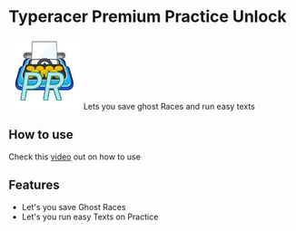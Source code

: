 # Typeracer Premium Practice Unlock
![preview](https://github.com/chkg2a/typeracer-premium-practice-unlock/blob/main/images/th-128.png?raw=true)
Lets you save ghost Races and run easy texts

## How to use
Check this [video](https://youtu.be/AyVmTFloVUE?si=xOYYhOGbXoJMlu0g) out on how to use

## Features
- Let's you save Ghost Races
- Let's you run easy Texts on Practice 
